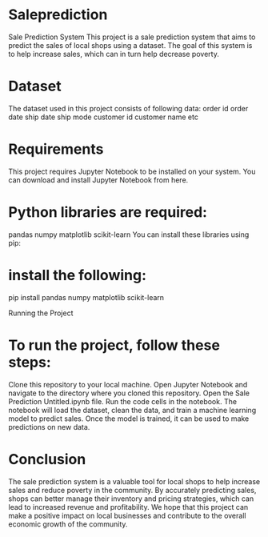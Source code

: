 # Saleprediction
Sale Prediction System
This project is a sale prediction system that aims to predict the sales of local shops using a dataset. The goal of this system is to help increase sales, which can in turn help decrease poverty.

# Dataset
The dataset used in this project consists of following data:
order id
order date
ship date
ship mode
customer id
customer name etc

# Requirements
This project requires Jupyter Notebook to be installed on your system. You can download and install Jupyter Notebook from here.

# Python libraries are required:

pandas
numpy
matplotlib
scikit-learn
You can install these libraries using pip:

# install the following:

pip install pandas numpy matplotlib scikit-learn

Running the Project

# To run the project, follow these steps:

Clone this repository to your local machine.
Open Jupyter Notebook and navigate to the directory where you cloned this repository.
Open the Sale Prediction Untitled.ipynb file.
Run the code cells in the notebook.
The notebook will load the dataset, clean the data, and train a machine learning model to predict sales. Once the model is trained, it can be used to make predictions on new data.

# Conclusion

The sale prediction system is a valuable tool for local shops to help increase sales and reduce poverty in the community. By accurately predicting sales, shops can better manage their inventory and pricing strategies, which can lead to increased revenue and profitability. We hope that this project can make a positive impact on local businesses and contribute to the overall economic growth of the community.
